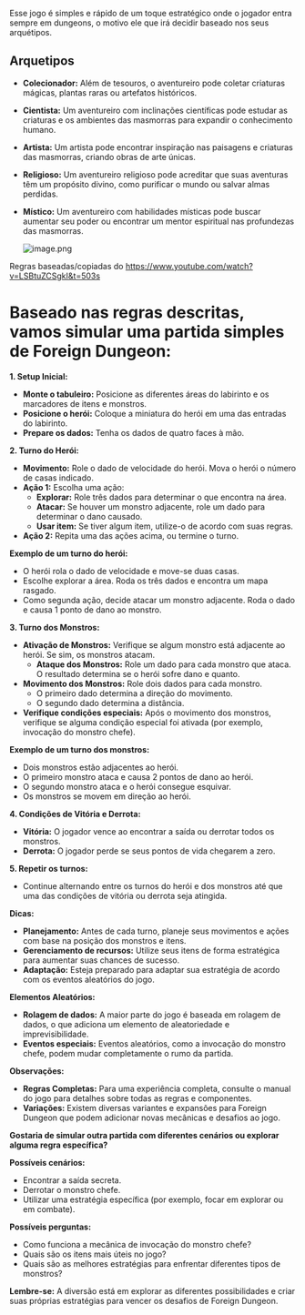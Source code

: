 Esse jogo é simples e rápido de um toque estratégico onde o jogador entra sempre em dungeons, o motivo ele que irá decidir baseado nos seus arquétipos.

## Arquetipos

- **Colecionador:** Além de tesouros, o aventureiro pode coletar criaturas mágicas, plantas raras ou artefatos históricos.
- **Cientista:** Um aventureiro com inclinações científicas pode estudar as criaturas e os ambientes das masmorras para expandir o conhecimento humano.
- **Artista:** Um artista pode encontrar inspiração nas paisagens e criaturas das masmorras, criando obras de arte únicas.
- **Religioso:** Um aventureiro religioso pode acreditar que suas aventuras têm um propósito divino, como purificar o mundo ou salvar almas perdidas.
- **Místico:** Um aventureiro com habilidades místicas pode buscar aumentar seu poder ou encontrar um mentor espiritual nas profundezas das masmorras.

    ![image.png](./images/image.png)

Regras baseadas/copiadas do https://www.youtube.com/watch?v=LSBtuZCSgkI&t=503s 

# **Baseado nas regras descritas, vamos simular uma partida simples de Foreign Dungeon:**

**1. Setup Inicial:**

- **Monte o tabuleiro:** Posicione as diferentes áreas do labirinto e os marcadores de itens e monstros.
- **Posicione o herói:** Coloque a miniatura do herói em uma das entradas do labirinto.
- **Prepare os dados:** Tenha os dados de quatro faces à mão.

**2. Turno do Herói:**

- **Movimento:** Role o dado de velocidade do herói. Mova o herói o número de casas indicado.
- **Ação 1:** Escolha uma ação:
    - **Explorar:** Role três dados para determinar o que encontra na área.
    - **Atacar:** Se houver um monstro adjacente, role um dado para determinar o dano causado.
    - **Usar item:** Se tiver algum item, utilize-o de acordo com suas regras.
- **Ação 2:** Repita uma das ações acima, ou termine o turno.

**Exemplo de um turno do herói:**

- O herói rola o dado de velocidade e move-se duas casas.
- Escolhe explorar a área. Roda os três dados e encontra um mapa rasgado.
- Como segunda ação, decide atacar um monstro adjacente. Roda o dado e causa 1 ponto de dano ao monstro.

**3. Turno dos Monstros:**

- **Ativação de Monstros:** Verifique se algum monstro está adjacente ao herói. Se sim, os monstros atacam.
    - **Ataque dos Monstros:** Role um dado para cada monstro que ataca. O resultado determina se o herói sofre dano e quanto.
- **Movimento dos Monstros:** Role dois dados para cada monstro.
    - O primeiro dado determina a direção do movimento.
    - O segundo dado determina a distância.
- **Verifique condições especiais:** Após o movimento dos monstros, verifique se alguma condição especial foi ativada (por exemplo, invocação do monstro chefe).

**Exemplo de um turno dos monstros:**

- Dois monstros estão adjacentes ao herói.
- O primeiro monstro ataca e causa 2 pontos de dano ao herói.
- O segundo monstro ataca e o herói consegue esquivar.
- Os monstros se movem em direção ao herói.

**4. Condições de Vitória e Derrota:**

- **Vitória:** O jogador vence ao encontrar a saída ou derrotar todos os monstros.
- **Derrota:** O jogador perde se seus pontos de vida chegarem a zero.

**5. Repetir os turnos:**

- Continue alternando entre os turnos do herói e dos monstros até que uma das condições de vitória ou derrota seja atingida.

**Dicas:**

- **Planejamento:** Antes de cada turno, planeje seus movimentos e ações com base na posição dos monstros e itens.
- **Gerenciamento de recursos:** Utilize seus itens de forma estratégica para aumentar suas chances de sucesso.
- **Adaptação:** Esteja preparado para adaptar sua estratégia de acordo com os eventos aleatórios do jogo.

**Elementos Aleatórios:**

- **Rolagem de dados:** A maior parte do jogo é baseada em rolagem de dados, o que adiciona um elemento de aleatoriedade e imprevisibilidade.
- **Eventos especiais:** Eventos aleatórios, como a invocação do monstro chefe, podem mudar completamente o rumo da partida.

**Observações:**

- **Regras Completas:** Para uma experiência completa, consulte o manual do jogo para detalhes sobre todas as regras e componentes.
- **Variações:** Existem diversas variantes e expansões para Foreign Dungeon que podem adicionar novas mecânicas e desafios ao jogo.

**Gostaria de simular outra partida com diferentes cenários ou explorar alguma regra específica?**

**Possíveis cenários:**

- Encontrar a saída secreta.
- Derrotar o monstro chefe.
- Utilizar uma estratégia específica (por exemplo, focar em explorar ou em combate).

**Possíveis perguntas:**

- Como funciona a mecânica de invocação do monstro chefe?
- Quais são os itens mais úteis no jogo?
- Quais são as melhores estratégias para enfrentar diferentes tipos de monstros?

**Lembre-se:** A diversão está em explorar as diferentes possibilidades e criar suas próprias estratégias para vencer os desafios de Foreign Dungeon.